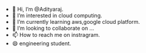 - 👋 Hi, I’m @Adityaraj.
- 👀 I’m interested in cloud computing.
- 🌱 I’m currently learning aws,google cloud platform.
- 💞️ I’m looking to collaborate on ...
- 📫 How to reach me on instragram.
- 😄 engineering student.


<!---
Aditya5757raj/Aditya5757raj is a ✨ special ✨ repository because its `README.md` (this file) appears on your GitHub profile.
You can click the Preview link to take a look at your changes.
--->
